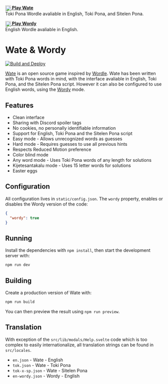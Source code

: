 **[<img src="static/icon-tok.png" width="18" align="center"> Play Wate][wate]**  
Toki Pona Wordle avaliable in English, Toki Pona, and Sitelen Pona.

**[<img src="static/icon-en.png" width="18" align="center"> Play Wordy][wordle]**  
English Wordle avaliable in English.

# Wate & Wordy

[![Build and Deploy](https://github.com/maciej-irl/wate/actions/workflows/main.yml/badge.svg)](https://github.com/maciej-irl/wate/actions/workflows/main.yml)

[Wate][wate] is an open source game inspired by [Wordle][wordle]. Wate has been
written with Toki Pona words in mind, with the interface avaliable in English,
Toki Pona, and the Sitelen Pona script. However it can also be configured to use
English words, using the [Wordy][wordy] mode.

[wordle]: https://wate.maciej.ie
[wate]: https://wate.maciej.ie
[wordy]: https://wordy.maciej.ie


## Features

- Clean interface
- Sharing with Discord spoiler tags
- No cookies, no personally identifiable information
- Support for English, Toki Pona and the Sitelen Pona script
- Easy mode - Allows unrecognized words as guesses
- Hard mode - Requires guesses to use all previous hints
- Respects Reduced Motion preference
- Color blind mode
- Any word mode - Uses Toki Pona words of any length for solutions
- Kijetesantakalu mode - Uses 15 letter words for solutions
- Easter eggs


## Configuration

All configuration lives in `static/config.json`.
The `wordy` property, enables or disables the Wordy version of the
code:

```json
{
  "wordy": true
}
```


## Running

Install the dependencies with `npm install`, then start the development server
with:

```sh
npm run dev
```


## Building

Create a production version of Wate with:

```sh
npm run build
```

You can then preview the result using `npm run preview`.


## Translation

With exception of the `src/lib/modals/Help.svelte` code which is too complex
to easily internationalize, all translation strings can be found in
`src/locales`.

* `en.json` - Wate - English
* `tok.json` - Wate - Toki Pona
* `tok-x-sp.json` - Wate - Sitelen Pona
* `en-wordy.json` - Wordy - English
